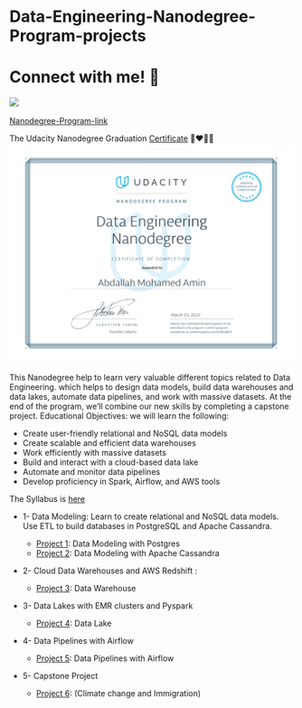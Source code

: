 # Data-Engineering-Nanodegree-Program-projects
# Connect with me! 💼
[<img src="https://img.shields.io/badge/linkedin-%230077B5.svg?&style=for-the-badge&logo=linkedin&logoColor=white" />](https://www.linkedin.com/in/abdallah-el-sawy/)


[Nanodegree-Program-link](https://www.udacity.com/course/data-engineer-nanodegree--nd027)

The Udacity Nanodegree Graduation [Certificate](https://graduation.udacity.com/confirm/GHDGN6FZ) 🥰❤️🧑‍🎓
![](Graduation_Certificate.jpg)




This Nanodegree help to learn very valuable different topics related to Data Engineering. which helps to design data models, build data warehouses and data lakes, automate data pipelines, and work with massive datasets. At the end of the program, we’ll combine our new skills by completing a capstone project.
Educational Objectives: we will learn the following:

* Create user-friendly relational and NoSQL data models
* Create scalable and efficient data warehouses
* Work efficiently with massive datasets 
* Build and interact with a cloud-based data lake 
* Automate and monitor data pipelines
* Develop proficiency in Spark, Airflow, and AWS tools

The Syllabus is [here](https://d20vrrgs8k4bvw.cloudfront.net/documents/en-US/Data+Engineering+Nanodegree+Program+Syllabus.pdf)

- 1- Data Modeling:
Learn to create relational and NoSQL data models. Use ETL to build databases in PostgreSQL and Apache Cassandra.
    * [Project 1](https://github.com/abdallah-elsawy/Data-Engineering-Nanodegree-Program-projects/tree/main/1-Data%20Modeling%20with%20Postgres): Data Modeling with Postgres
    * [Project 2](https://github.com/abdallah-elsawy/Data-Engineering-Nanodegree-Program-projects/tree/main/2-Data%20Modeling%20with%20Cassandra): Data Modeling with Apache Cassandra

- 2- Cloud Data Warehouses and AWS Redshift :
    * [Project 3](https://github.com/abdallah-elsawy/Data-Engineering-Nanodegree-Program-projects/tree/main/3-Data%20Warehouse%20(AWS%20Redshift)): Data Warehouse

- 3- Data Lakes with EMR clusters and Pyspark
    * [Project 4](https://github.com/abdallah-elsawy/Data-Engineering-Nanodegree-Program-projects/tree/main/4-Data%20Lake%20(Spark)): Data Lake

- 4- Data Pipelines with Airflow
    * [Project 5](https://github.com/abdallah-elsawy/Data-Engineering-Nanodegree-Program-projects/tree/main/5-Data%20Pipelines%20with%20Airflow): Data Pipelines with Airflow

- 5- Capstone Project 
    * [Project 6](https://github.com/abdallah-elsawy/Data-Engineering-Nanodegree-Program-projects/tree/main/6.%20Data%20Engineering%20Capstone%20Project): (Climate change and Immigration)
